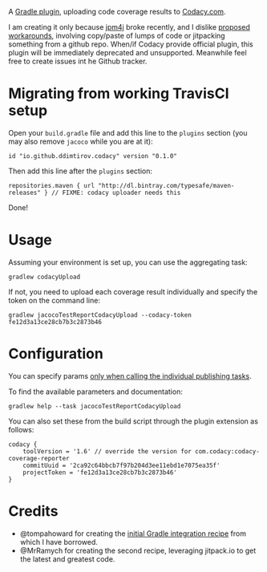 A [Gradle plugin](https://plugins.gradle.org/plugin/io.github.ddimtirov.codacy), 
uploading code coverage results to [Codacy.com](https://www.codacy.com/).

I am creating it only because [jpm4j](http://jpm4j.org/) broke recently, and I dislike 
[proposed](https://github.com/codacy/codacy-coverage-reporter)
[workarounds](https://github.com/mountain-pass/hyperstate/commit/857ca93e1c8484c14a5e2da9f0434d3daf3328ce),
involving copy/paste of lumps of code or jitpacking something from a github repo.
When/if Codacy provide official plugin, this plugin will be immediately deprecated and unsupported.
Meanwhile feel free to create issues int he Github tracker.

# Migrating from working TravisCI setup
Open your `build.gradle` file and add this line to the `plugins` section (you may also remove 
`jacoco` while you are at it):

```
id "io.github.ddimtirov.codacy" version "0.1.0"
```

Then add this line after the `plugins` section:

```
repositories.maven { url "http://dl.bintray.com/typesafe/maven-releases" } // FIXME: codacy uploader needs this
```

Done!

# Usage
Assuming your environment is set up, you can use the aggregating task:

```
gradlew codacyUpload
```

If not, you need to upload each coverage result individually and specify 
the token on the command line:

```
gradlew jacocoTestReportCodacyUpload --codacy-token fe12d3a13ce28cb7b3c2873b46
```

# Configuration
You can specify params [only when calling the individual publishing tasks](https://discuss.gradle.org/t/options-for-a-dependent-task/22275).

To find the available parameters and documentation:

```
gradlew help --task jacocoTestReportCodacyUpload
```

You can also set these from the build script through the plugin extension as follows:

```
codacy {
    toolVersion = '1.6' // override the version for com.codacy:codacy-coverage-reporter
    commitUuid = '2ca92c64bbcb7f97b204d3ee11ebd1e7075ea35f'
    projectToken = 'fe12d3a13ce28cb7b3c2873b46'
}
```

# Credits
* @tompahoward for creating the [initial Gradle integration recipe](https://github.com/mountain-pass/hyperstate/commit/857ca93e1c8484c14a5e2da9f0434d3daf3328ce)  from which I have borrowed.
* @MrRamych for creating the second recipe, leveraging jitpack.io to get the latest and greatest code.
